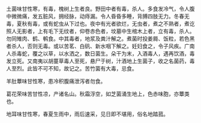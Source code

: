 土菌味甘性寒，有毒，槐树上生者良。野田中者有毒，杀人。多食发冷气，令人腹中微微痛，发五脏风，拥经脉，动痔漏。令人昏昏多睡，背膊四肢无力。冬春无毒，夏秋有毒，或有蛇虫从下过也。夜中有光者欲烂，无虫者，煮之不熟者，煮讫照人无影者，上有毛下无纹者，仰卷赤色者，坟墓中生棺木上者，立有毒，杀人。勿同雉肉、鹤、鹌食。中其毒者，地浆及粪汁解之。煮菌时投姜屑、饭粒，若色黑者杀人，否则无毒。或以苦茗、白矾、新水咽下解之。妊妇食之，令子风疾。广南人杀毒蛇，覆之以草，以水洒之，数日菌生。朵干为末，入酒毒人，遇再饮酒，毒发立死。又南夷以胡蔓草毒人至死，悬尸于树，汁酒地上生菌子，收之名菌药，毒人至烈。此皆不可不知，故记之。苦竹菌有大毒，忌食。

羊肚蕈味甘性寒，患冷积腹痛泄泻者勿食。

葛花荣味苦甘性凉，产诸名山。秋霜浮空，如芝菌涌生地上，色赤味胞，亦蕈类也。

地耳味甘性寒，春夏生雨中，雨后速采，见日即不堪用，俗名地踏菰。